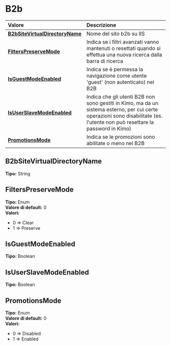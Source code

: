 # B2b

| Valore | Descrizione |
| :--- | :--- |
| [**B2bSiteVirtualDirectoryName**](b2b.md#b2bsitevirtualdirectoryname) | Nome del sito b2b su IIS |
| [**FiltersPreserveMode**](b2b.md#filterspreservemode) | Indica se i filtri avanzati vanno mantenuti o resettati quando si effettua una nuova ricerca dalla barra di ricerca |
| [**IsGuestModeEnabled**](b2b.md#isguestmodeenabled) | Indica se è permessa la navigazione come utente 'guest' \(non autenticato\) nel B2B |
| [**IsUserSlaveModeEnabled**](b2b.md#isuserslavemodeenabled) | Indica che gli utenti B2B non sono gestiti in Kimo, ma da un sistema esterno, per cui certe operazioni sono disabilitate \(es. l'utente non può resettare la password in Kimo\) |
| [**PromotionsMode**](b2b.md#promotionsmode) | Indica se le promozioni sono abilitate o meno nel B2B |

## B2bSiteVirtualDirectoryName

**Tipo:** String

## FiltersPreserveMode

**Tipo:** Enum  
**Valore di default:** 0  
**Valori:**

* 0 =&gt; Clear
* 1 =&gt; Preserve

## IsGuestModeEnabled

**Tipo:** Boolean

## IsUserSlaveModeEnabled

**Tipo:** Boolean

## PromotionsMode

**Tipo:** Enum  
**Valore di default:** 0  
**Valori:**

* 0 =&gt; Disabled
* 1 =&gt; Enabled
